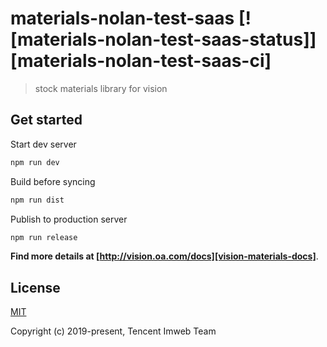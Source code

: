 
# materials-nolan-test-saas [![materials-nolan-test-saas-status]][materials-nolan-test-saas-ci]

> stock materials library for vision

## Get started

Start dev server

```sh
npm run dev
```

Build before syncing

```sh
npm run dist
```

Publish to production server

```sh
npm run release
```

**Find more details at [http://vision.oa.com/docs][vision-materials-docs]**.

## License

[MIT](http://opensource.org/licenses/MIT)

Copyright (c) 2019-present, Tencent Imweb Team



